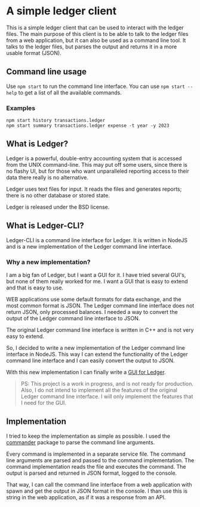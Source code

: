# A simple ledger client

This is a simple ledger client that can be used to interact with the ledger files.
The main purpose of this client is to be able to talk to the ledger files from a web application, but it can also be used as a command line tool.
It talks to the ledger files, but parses the output and returns it in a more usable format (JSON).

## Command line usage
Use `npm start` to run the command line interface.
You can use `npm start --help` to get a list of all the available commands.

### Examples
```
npm start history transactions.ledger
npm start summary transactions.ledger expense -t year -y 2023
```

## What is Ledger?

Ledger is a powerful, double-entry accounting system that is accessed from the UNIX command-line. This may put off some users, since there is no flashy UI, but for those who want unparalleled reporting access to their data there really is no alternative.

Ledger uses text files for input. It reads the files and generates reports; there is no other database or stored state.

Ledger is released under the BSD license.

## What is Ledger-CLI?

Ledger-CLI is a command line interface for Ledger. It is written in NodeJS and is a new implementation of the Ledger command line interface.

### Why a new implementation?

I am a big fan of Ledger, but I want a GUI for it. I have tried several GUI's, but none of them really worked for me. I want a GUI that is easy to extend and that is easy to use.

WEB applications use some default formats for data exchange, and the most common format is JSON. The Ledger command line interface does not return JSON, only processed balances. I needed a way to convert the output of the Ledger command line interface to JSON.

The original Ledger command line interface is written in C++ and is not very easy to extend.

So, I decided to write a new implementation of the Ledger command line interface in NodeJS. This way I can extend the functionality of the Ledger command line interface and I can easily convert the output to JSON.

With this new implementation I can finally write a [GUI for Ledger](https://github.com/AlissonSteffens/ledger-gui).

> PS: This project is a work in progress, and is not ready for production.
> Also, I do not intend to implement all the features of the original Ledger command line interface. I will only implement the features that I need for the GUI.

## Implementation

I tried to keep the implementation as simple as possible. I used the [commander](https://www.npmjs.com/package/commander) package to parse the command line arguments.

Every command is implemented in a separate service file. The command line arguments are parsed and passed to the command implementation. The command implementation reads the file and executes the command. The output is parsed and returned in JSON format, logged to the console.

That way, I can call the command line interface from a web application with spawn and get the output in JSON format in the console. I than use this is string in the web application, as if it was a response from an API.
